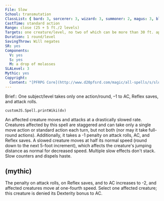 ```yaml
---
File: Slow
School: transmutation
ClassList: { bard: 3, sorcerer: 3, wizard: 3, summoner: 2, magus: 3, bloodrager: 3, occultist: 3, psychic: 3, spiritualist: 3, unchained summoner: 3, medium: 2 }
CastTime: standard action
Range: close (25 + 5 ft./2 levels)
Targets: one creature/level, no two of which can be more than 30 ft. apart
Duration: 1 round/level
SavingThrow: Will negates
SR: yes
Components:
  V: yes
  S: yes
  M: a drop of molasses
SLALevel: 3
Mythic: yes
Copyright:
  Content: "[PFRPG Core](http://www.d20pfsrd.com/magic/all-spells/s/slow)"
---
```

Brief:: One subject/level takes only one action/round, –1 to AC, Reflex saves, and attack rolls.

```dataviewjs
customJS.Spell.printWiki(dv)
```

An affected creature moves and attacks at a drastically slowed rate. Creatures affected by this spell are staggered and can take only a single move action or standard action each turn, but not both (nor may it take full-round actions). Additionally, it takes a -1 penalty on attack rolls, AC, and Reflex saves. A slowed creature moves at half its normal speed (round down to the next 5-foot increment), which affects the creature's jumping distance as normal for decreased speed.  Multiple slow effects don't stack. Slow counters and dispels haste.


## (mythic)

The penalty on attack rolls, on Reflex saves, and to AC increases to -2, and affected creatures move at one-fourth speed. Select one affected creature; this creature is denied its Dexterity bonus to AC.

